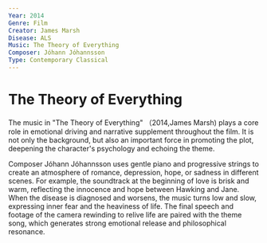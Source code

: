 ```yaml
---
Year: 2014
Genre: Film
Creator: James Marsh
Disease: ALS
Music: The Theory of Everything
Composer: Jóhann Jóhannsson
Type: Contemporary Classical
---
```


# The Theory of Everything

The music in "The Theory of Everything" （2014,James Marsh) plays a core role in emotional driving and narrative supplement throughout the film. It is not only the background, but also an important force in promoting the plot, deepening the character's psychology and echoing the theme.

Composer Jóhann Jóhannsson uses gentle piano and progressive strings to create an atmosphere of romance, depression, hope, or sadness in different scenes. For example, the soundtrack at the beginning of love is brisk and warm, reflecting the innocence and hope between Hawking and Jane. When the disease is diagnosed and worsens, the music turns low and slow, expressing inner fear and the heaviness of life. The final speech and footage of the camera rewinding to relive life are paired with the theme song, which generates strong emotional release and philosophical resonance.
